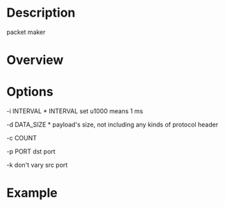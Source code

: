 # Description
packet maker

# Overview

# Options
-i INTERVAL
    * INTERVAL set u1000 means 1 ms

-d DATA_SIZE
    * payload's size, not including any kinds of protocol header

-c COUNT

-p PORT
    dst port

-k
    don't vary src port
    
# Example
